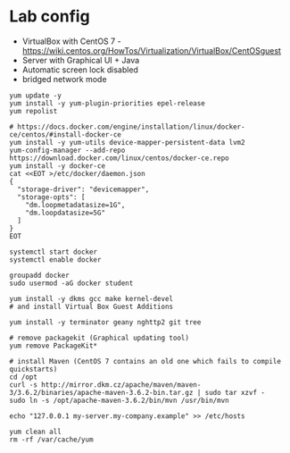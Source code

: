 # Lab config

* VirtualBox with CentOS 7 - https://wiki.centos.org/HowTos/Virtualization/VirtualBox/CentOSguest
* Server with Graphical UI + Java
* Automatic screen lock disabled
* bridged network mode

```
yum update -y
yum install -y yum-plugin-priorities epel-release
yum repolist

# https://docs.docker.com/engine/installation/linux/docker-ce/centos/#install-docker-ce
yum install -y yum-utils device-mapper-persistent-data lvm2
yum-config-manager --add-repo https://download.docker.com/linux/centos/docker-ce.repo
yum install -y docker-ce
cat <<EOT >/etc/docker/daemon.json
{
  "storage-driver": "devicemapper",
  "storage-opts": [
    "dm.loopmetadatasize=1G",
    "dm.loopdatasize=5G"
  ]
}
EOT

systemctl start docker
systemctl enable docker

groupadd docker
sudo usermod -aG docker student

yum install -y dkms gcc make kernel-devel
# and install Virtual Box Guest Additions

yum install -y terminator geany nghttp2 git tree

# remove packagekit (Graphical updating tool)
yum remove PackageKit*

# install Maven (CentOS 7 contains an old one which fails to compile quickstarts)
cd /opt
curl -s http://mirror.dkm.cz/apache/maven/maven-3/3.6.2/binaries/apache-maven-3.6.2-bin.tar.gz | sudo tar xzvf -
sudo ln -s /opt/apache-maven-3.6.2/bin/mvn /usr/bin/mvn

echo "127.0.0.1 my-server.my-company.example" >> /etc/hosts

yum clean all
rm -rf /var/cache/yum
```
